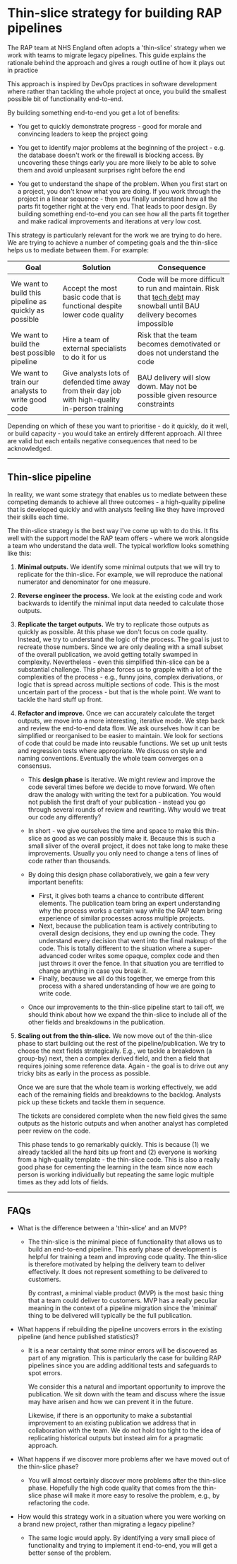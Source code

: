 # Thin-slice strategy for building RAP pipelines

The RAP team at NHS England often adopts a 'thin-slice' strategy when we work with teams to migrate legacy pipelines. This guide explains the rationale behind the approach and gives a rough outline of how it plays out in practice

This approach is inspired by DevOps practices in software development where rather than tackling the whole project at once, you build the smallest possible bit of functionality end-to-end.

By building something end-to-end you get a lot of benefits:

- You get to quickly demonstrate progress - good for morale and convincing leaders to keep the project going

- You get to identify major problems at the beginning of the project - e.g. the database doesn't work or the firewall is blocking access. By uncovering these things early you are more likely to be able to solve them and avoid unpleasant surprises right before the end

- You get to understand the shape of the problem. When you first start on a project, you don't know what you are doing. If you work through the project in a linear sequence - then you finally understand how all the parts fit together right at the very end. That leads to poor design. By building something end-to-end you can see how all the parts fit together and make radical improvements and iterations at very low cost.

This strategy is particularly relevant for the work we are trying to do here. We are trying to achieve a number of competing goals and the thin-slice helps us to mediate between them. For example:

| Goal                                                  | Solution                                                                                         | Consequence                                                                                                                                                             |
| ----------------------------------------------------- | ------------------------------------------------------------------------------------------------ | ----------------------------------------------------------------------------------------------------------------------------------------------------------------------- |
| We want to build this pipeline as quickly as possible | Accept the most basic code that is functional despite lower code quality                         | Code will be more difficult to run and maintain. Risk that [tech debt](https://en.wikipedia.org/wiki/Technical_debt) may snowball until BAU delivery becomes impossible |
| We want to build the best possible pipeline           | Hire a team of external specialists to do it for us                                              | Risk that the team becomes demotivated or does not understand the code                                                                                                  |
| We want to train our analysts to write good code      | Give analysts lots of defended time away from their day job with high-quality in-person training | BAU delivery will slow down. May not be possible given resource constraints                                                                                             |

Depending on which of these you want to prioritise - do it quickly, do it well, or build capacity - you would take an entirely different approach. All three are valid but each entails negative consequences that need to be acknowledged.

---

## Thin-slice pipeline

In reality, we want some strategy that enables us to mediate between these competing demands to achieve all three outcomes - a high-quality pipeline that is developed quickly and with analysts feeling like they have improved their skills each time.

The thin-slice strategy is the best way I've come up with to do this. It fits well with the support model the RAP team offers - where we work alongside a team who understand the data well. The typical workflow looks something like this:

1.  **Minimal outputs.** We identify some minimal outputs that we will try to replicate for the thin-slice. For example, we will reproduce the national numerator and denominator for one measure.

2.  **Reverse engineer the process.** We look at the existing code and work backwards to identify the minimal input data needed to calculate those outputs.

3.  **Replicate the target outputs.** We try to replicate those outputs as quickly as possible. At this phase we don't focus on code quality. Instead, we try to understand the logic of the process. The goal is just to recreate those numbers. Since we are only dealing with a small subset of the overall publication, we avoid getting totally swamped in complexity. Nevertheless - even this simplified thin-slice can be a substantial challenge. This phase forces us to grapple with a lot of the complexities of the process - e.g., funny joins, complex derivations, or logic that is spread across multiple sections of code. This is the most uncertain part of the process - but that is the whole point. We want to tackle the hard stuff up front.

4.  **Refactor and improve.**
    Once we can accurately calculate the target outputs, we move into a more interesting, iterative mode. We step back and review the end-to-end data flow. We ask ourselves how it can be simplified or reorganised to be easier to maintain. We look for sections of code that could be made into reusable functions. We set up unit tests and regression tests where appropriate. We discuss on style and naming conventions. Eventually the whole team converges on a consensus.

    - This **design phase** is iterative. We might review and improve the code several times before we decide to move forward. We often draw the analogy with writing the text for a publication. You would not publish the first draft of your publication - instead you go through several rounds of review and rewriting. Why would we treat our code any differently?

    - In short - we give ourselves the time and space to make this thin-slice as good as we can possibly make it. Because this is such a small sliver of the overall project, it does not take long to make these improvements. Usually you only need to change a tens of lines of code rather than thousands.

    - By doing this design phase collaboratively, we gain a few very important benefits:

        - First, it gives both teams a chance to contribute different elements. The publication team bring an expert understanding why the process works a certain way while the RAP team bring experience of similar processes across multiple projects.
        - Next, because the publication team is actively contributing to overall design decisions, they end up owning the code. They understand every decision that went into the final makeup of the code. This is totally different to the situation where a super-advanced coder writes some opaque, complex code and then just throws it over the fence. In that situation you are terrified to change anything in case you break it.
        - Finally, because we all do this together, we emerge from this process with a shared understanding of how we are going to write code.

    - Once our improvements to the thin-slice pipeline start to tail off, we should think about how we expand the thin-slice to include all of the other fields and breakdowns in the publication.

5.  **Scaling out from the thin-slice.**
    We now move out of the thin-slice phase to start building out the rest of the pipeline/publication. We try to choose the next fields strategically. E.g., we tackle a breakdown (a group-by) next, then a complex derived field, and then a field that requires joining some reference data. Again - the goal is to drive out any tricky bits as early in the process as possible.

    Once we are sure that the whole team is working effectively, we add each of the remaining fields and breakdowns to the backlog. Analysts pick up these tickets and tackle them in sequence.

    The tickets are considered complete when the new field gives the same outputs as the historic outputs and when another analyst has completed peer review on the code.

    This phase tends to go remarkably quickly. This is because (1) we already tackled all the hard bits up front and (2) everyone is working from a high-quality template - the thin-slice code. This is also a really good phase for cementing the learning in the team since now each person is working individually but repeating the same logic multiple times as they add lots of fields.

---

## FAQs

- What is the difference between a 'thin-slice' and an MVP?

  - The thin-slice is the minimal piece of functionality that allows us to build an end-to-end pipeline. This early phase of development is helpful for training a team and improving code quality. The thin-slice is therefore motivated by helping the delivery team to deliver effectively. It does not represent something to be delivered to customers.

    By contrast, a minimal viable product (MVP) is the most basic thing that a team could deliver to customers. MVP has a really peculiar meaning in the context of a pipeline migration since the 'minimal' thing to be delivered will typically be the full publication.

- What happens if rebuilding the pipeline uncovers errors in the existing pipeline (and hence published statistics)?

  - It is a near certainty that some minor errors will be discovered as part of any migration. This is particularly the case for building RAP pipelines since you are adding additional tests and safeguards to spot errors.

    We consider this a natural and important opportunity to improve the publication. We sit down with the team and discuss where the issue may have arisen and how we can prevent it in the future.

    Likewise, if there is an opportunity to make a substantial improvement to an existing publication we address that in collaboration with the team. We do not hold too tight to the idea of replicating historical outputs but instead aim for a pragmatic approach.

- What happens if we discover more problems after we have moved out of the thin-slice phase?

  - You will almost certainly discover more problems after the thin-slice phase. Hopefully the high code quality that comes from the thin-slice phase will make it more easy to resolve the problem, e.g., by refactoring the code.

- How would this strategy work in a situation where you were working on a brand new project, rather than migrating a legacy pipeline?

  - The same logic would apply. By identifying a very small piece of functionality and trying to implement it end-to-end, you will get a better sense of the problem.
